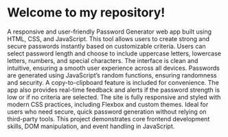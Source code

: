 # Welcome to my repository!

A responsive and user-friendly Password Generator web app built using HTML, CSS, and JavaScript. This tool allows users to create strong and secure passwords instantly based on customizable criteria. Users can select password length and choose to include uppercase letters, lowercase letters, numbers, and special characters.
The interface is clean and intuitive, ensuring a smooth user experience across all devices. Passwords are generated using JavaScript’s random functions, ensuring randomness and security. A copy-to-clipboard feature is included for convenience. The app also provides real-time feedback and alerts if the password strength is low or if no criteria are selected.
The site is fully responsive and styled with modern CSS practices, including Flexbox and custom themes. Ideal for users who need secure, quick password generation without relying on third-party tools. This project demonstrates core frontend development skills, DOM manipulation, and event handling in JavaScript.
